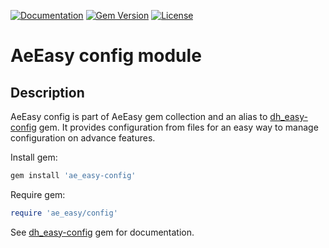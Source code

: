 [![Documentation](http://img.shields.io/badge/docs-rdoc.info-blue.svg)](http://rubydoc.org/gems/ae_easy-config/frames)
[![Gem Version](https://badge.fury.io/rb/ae_easy-config.svg)](http://github.com/answersengine/ae_easy-config/releases)
[![License](http://img.shields.io/badge/license-MIT-yellowgreen.svg)](#license)

# AeEasy config module
## Description

AeEasy config is part of AeEasy gem collection and an alias to [dh_easy-config](https://github.com/DataHenOfficial/dh_easy-config/) gem. It provides configuration from files for an easy way to manage configuration on advance features.

Install gem:
```ruby
gem install 'ae_easy-config'
```

Require gem:
```ruby
require 'ae_easy/config'
```

See [dh_easy-config](https://github.com/DataHenOfficial/dh_easy-config/) gem for documentation.
